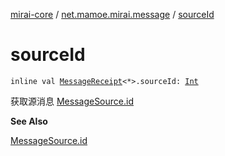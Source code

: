 [mirai-core](../index.md) / [net.mamoe.mirai.message](index.md) / [sourceId](./source-id.md)

# sourceId

`inline val `[`MessageReceipt`](-message-receipt/index.md)`<*>.sourceId: `[`Int`](https://kotlinlang.org/api/latest/jvm/stdlib/kotlin/-int/index.html)

获取源消息 [MessageSource.id](../net.mamoe.mirai.message.data/-message-source/id.md)

**See Also**

[MessageSource.id](../net.mamoe.mirai.message.data/-message-source/id.md)

